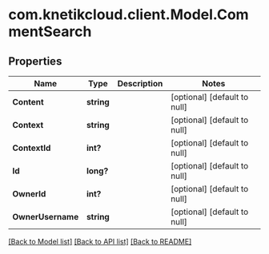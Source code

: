 # com.knetikcloud.client.Model.CommentSearch
## Properties

Name | Type | Description | Notes
------------ | ------------- | ------------- | -------------
**Content** | **string** |  | [optional] [default to null]
**Context** | **string** |  | [optional] [default to null]
**ContextId** | **int?** |  | [optional] [default to null]
**Id** | **long?** |  | [optional] [default to null]
**OwnerId** | **int?** |  | [optional] [default to null]
**OwnerUsername** | **string** |  | [optional] [default to null]

[[Back to Model list]](../README.md#documentation-for-models) [[Back to API list]](../README.md#documentation-for-api-endpoints) [[Back to README]](../README.md)

